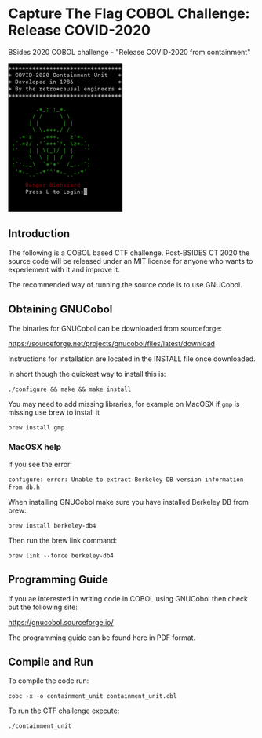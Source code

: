 # Capture The Flag COBOL Challenge: Release COVID-2020 

BSides 2020 COBOL challenge - "Release COVID-2020 from containment"

![Containment Unit](COBOL.png "Cobol containment Unit")


## Introduction

The following is a COBOL based CTF challenge. Post-BSIDES CT 2020 the source code will be released under an MIT license
for anyone who wants to experiement with it and improve it.

The recommended way of running the source code is to use GNUCobol.


## Obtaining GNUCobol

The binaries for GNUCobol can be downloaded from sourceforge:

https://sourceforge.net/projects/gnucobol/files/latest/download

Instructions for installation are located in the INSTALL file once downloaded.

In short though the quickest way to install this is:

```
./configure && make && make install
```

You may need to add missing libraries, for example on MacOSX if `gmp` is missing 
use brew to install it

```
brew install gmp

```

### MacOSX help

If you see the error:

```
configure: error: Unable to extract Berkeley DB version information from db.h
```

When installing GNUCobol make sure you have installed Berkeley DB from brew:

```
brew install berkeley-db4
```

Then run the brew link command:

```
brew link --force berkeley-db4
```

## Programming Guide

If you ae interested in writing code in COBOL using GNUCobol then check out the following site:

https://gnucobol.sourceforge.io/

The programming guide can be found here in PDF format.



## Compile and Run

To compile the code run:

```
cobc -x -o containment_unit containment_unit.cbl
```

To run the CTF challenge execute:

```
./containment_unit
```


